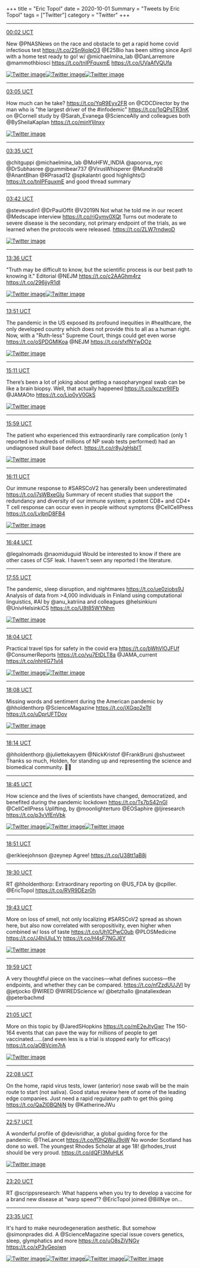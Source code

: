 +++
title = "Eric Topol"
date = 2020-10-01
Summary = "Tweets by Eric Topol"
tags = ["Twitter"]
category = "Twitter"
+++



---

<a href="https://twitter.com/erictopol/status/1311456422245265408" target="_blank" rel="noreferer nofollow">00:02 UCT</a>

New @PNASNews on the race and obstacle to get a rapid home covid infectious test
https://t.co/2Sn9iolpO3 
@E25Bio has been sitting since April with a home test ready to go! 
w/ @michaelmina_lab @DanLarremore @mammothbiosci 
https://t.co/tnIPFquxmE https://t.co/UVaAfVQUfa

<a href="https://pbs.twimg.com/media/EjM5lVBVkAAchdV.jpg" rel="noreferer nofollow" ><img src="https://pbs.twimg.com/media/EjM5lVBVkAAchdV.jpg" alt="Twitter image" rel="noreferer nofollow"></a><a href="https://pbs.twimg.com/media/EjM6c31VgAA9Kuz.jpg" rel="noreferer nofollow" ><img src="https://pbs.twimg.com/media/EjM6c31VgAA9Kuz.jpg" alt="Twitter image" rel="noreferer nofollow"></a><a href="https://pbs.twimg.com/media/EjM6c31VkAAfXeK.jpg" rel="noreferer nofollow" ><img src="https://pbs.twimg.com/media/EjM6c31VkAAfXeK.jpg" alt="Twitter image" rel="noreferer nofollow"></a>

---

<a href="https://twitter.com/erictopol/status/1311502356895260675" target="_blank" rel="noreferer nofollow">03:05 UCT</a>

How much can he take?
https://t.co/YqR9Eyv2FR on @CDCDirector
by the man who is "the largest driver of the #infodemic"
https://t.co/1oQPsTR3nK
on @Cornell study by @Sarah_Evanega @ScienceAlly and colleagues
both @BySheilaKaplan https://t.co/minYIjInxy

<a href="https://pbs.twimg.com/media/EjNh8NHU8AAUgR5.png" rel="noreferer nofollow" ><img src="https://pbs.twimg.com/media/EjNh8NHU8AAUgR5.png" alt="Twitter image" rel="noreferer nofollow"></a>

---

<a href="https://twitter.com/erictopol/status/1311510035214659585" target="_blank" rel="noreferer nofollow">03:35 UCT</a>

@chitguppi @michaelmina_lab @MoHFW_INDIA @apoorva_nyc @DrSubhasree @gummibear737 @VirusWhisperer @Mundra08 @AnantBhan @RPrasad12 @spkalantri good highlights😉 https://t.co/tnIPFquxmE
and good thread summary



---

<a href="https://twitter.com/erictopol/status/1311511750911553536" target="_blank" rel="noreferer nofollow">03:42 UCT</a>

@steveusdin1 @DrPaulOffit @V2019N Not what he told me in our recent @Medscape interview
https://t.co/rjGymv0XQt
Turns out moderate to severe disease is the secondary, not primary endpoint of the trials, as we learned when the protocols were released. https://t.co/ZLW7rndwoD

<a href="https://pbs.twimg.com/media/EjNsSB6UYAAeA6V.png" rel="noreferer nofollow" ><img src="https://pbs.twimg.com/media/EjNsSB6UYAAeA6V.png" alt="Twitter image" rel="noreferer nofollow"></a>

---

<a href="https://twitter.com/erictopol/status/1311661291753201665" target="_blank" rel="noreferer nofollow">13:36 UCT</a>

"Truth may be difficult to know, but the scientific process is our best path to knowing it."
Editorial @NEJM https://t.co/c2AAGhm4rz https://t.co/296jjyR1dI

<a href="https://pbs.twimg.com/media/EjP0NmvUYAEY4JV.jpg" rel="noreferer nofollow" ><img src="https://pbs.twimg.com/media/EjP0NmvUYAEY4JV.jpg" alt="Twitter image" rel="noreferer nofollow"></a><a href="https://pbs.twimg.com/media/EjP0PhWVoAI2uUF.jpg" rel="noreferer nofollow" ><img src="https://pbs.twimg.com/media/EjP0PhWVoAI2uUF.jpg" alt="Twitter image" rel="noreferer nofollow"></a>

---

<a href="https://twitter.com/erictopol/status/1311664923282268169" target="_blank" rel="noreferer nofollow">13:51 UCT</a>

The pandemic in the US exposed its profound inequities in #healthcare, the only developed country which does not provide this to all as a human right. Now, with a "Ruth-less" Supreme Court, things could get even worse
https://t.co/oSPDGMlKoa @NEJM https://t.co/sfxfNYwDOz

<a href="https://pbs.twimg.com/media/EjP2C_oVcAAtTlY.jpg" rel="noreferer nofollow" ><img src="https://pbs.twimg.com/media/EjP2C_oVcAAtTlY.jpg" alt="Twitter image" rel="noreferer nofollow"></a>

---

<a href="https://twitter.com/erictopol/status/1311685130499444737" target="_blank" rel="noreferer nofollow">15:11 UCT</a>

There’s been a lot of joking about getting a nasopharyngeal swab can be like a brain biopsy. Well, that actually happened https://t.co/kczvr9lIFb @JAMAOto https://t.co/Lio0yV0GkS

<a href="https://pbs.twimg.com/media/EjQKq2dU0AAiHpO.jpg" rel="noreferer nofollow" ><img src="https://pbs.twimg.com/media/EjQKq2dU0AAiHpO.jpg" alt="Twitter image" rel="noreferer nofollow"></a>

---

<a href="https://twitter.com/erictopol/status/1311697244815388677" target="_blank" rel="noreferer nofollow">15:59 UCT</a>

The patient who experienced this extraordinarily rare complication (only 1 reported in hundreds of millions of NP swab tests performed) had an undiagnosed skull base defect. https://t.co/r8yJgHsblT

<a href="https://pbs.twimg.com/media/EjQVWmBVoAEL2l_.jpg" rel="noreferer nofollow" ><img src="https://pbs.twimg.com/media/EjQVWmBVoAEL2l_.jpg" alt="Twitter image" rel="noreferer nofollow"></a>

---

<a href="https://twitter.com/erictopol/status/1311700258762571776" target="_blank" rel="noreferer nofollow">16:11 UCT</a>

Our immune response to #SARSCoV2 has generally been underestimated 
https://t.co/i7sWBxeGlu
Summary of recent studies that support the redundancy and diversity of our immune system; a potent CD8+ and CD4+  T cell response can occur even in people without symptoms
@CellCellPress https://t.co/LvIbnD8FB4

<a href="https://pbs.twimg.com/media/EjQXvUeUcAIuLZ5.jpg" rel="noreferer nofollow" ><img src="https://pbs.twimg.com/media/EjQXvUeUcAIuLZ5.jpg" alt="Twitter image" rel="noreferer nofollow"></a>

---

<a href="https://twitter.com/erictopol/status/1311708637526540288" target="_blank" rel="noreferer nofollow">16:44 UCT</a>

@legalnomads @naomiduguid Would be interested to know if there are other cases of CSF leak. I haven't seen any reported I the literature.



---

<a href="https://twitter.com/erictopol/status/1311726451276705793" target="_blank" rel="noreferer nofollow">17:55 UCT</a>

The pandemic, sleep disruption, and nightmares
https://t.co/ue0ziobs9J Analysis of data from &gt;4,000 individuals in Finland using computational linguistics, #AI by @anu_katriina and colleagues @helsinkiuni @UnivHelsinkiCS https://t.co/U8t85WYNhm

<a href="https://pbs.twimg.com/media/EjQi2mZUYAAGhqz.jpg" rel="noreferer nofollow" ><img src="https://pbs.twimg.com/media/EjQi2mZUYAAGhqz.jpg" alt="Twitter image" rel="noreferer nofollow"></a>

---

<a href="https://twitter.com/erictopol/status/1311728621266976768" target="_blank" rel="noreferer nofollow">18:04 UCT</a>

Practical travel tips for safety in the covid era
https://t.co/bWhVlOJFUf @ConsumerReports 
https://t.co/yu7EtDLT8a @JAMA_current https://t.co/nhHIG71vI4

<a href="https://pbs.twimg.com/media/EjQyALHVoAAowQ8.jpg" rel="noreferer nofollow" ><img src="https://pbs.twimg.com/media/EjQyALHVoAAowQ8.jpg" alt="Twitter image" rel="noreferer nofollow"></a><a href="https://pbs.twimg.com/media/EjQyI-xUYAANPkH.jpg" rel="noreferer nofollow" ><img src="https://pbs.twimg.com/media/EjQyI-xUYAANPkH.jpg" alt="Twitter image" rel="noreferer nofollow"></a>

---

<a href="https://twitter.com/erictopol/status/1311729799216287744" target="_blank" rel="noreferer nofollow">18:08 UCT</a>

Missing words and sentiment during the American pandemic
by @hholdenthorp 
@ScienceMagazine 
https://t.co/iXGqo2eTtl https://t.co/uDprUFTDov

<a href="https://pbs.twimg.com/media/EjQzMNnUcAAiovp.jpg" rel="noreferer nofollow" ><img src="https://pbs.twimg.com/media/EjQzMNnUcAAiovp.jpg" alt="Twitter image" rel="noreferer nofollow"></a>

---

<a href="https://twitter.com/erictopol/status/1311731209135747074" target="_blank" rel="noreferer nofollow">18:14 UCT</a>

@hholdenthorp @juliettekayyem @NickKristof @FrankBruni @shustweet Thanks so much, Holden, for standing up and representing the science and biomedical community. 🙏🙏



---

<a href="https://twitter.com/erictopol/status/1311739108201439232" target="_blank" rel="noreferer nofollow">18:45 UCT</a>

How science and the lives of scientists have changed, democratized, and benefited during the pandemic lockdown
https://t.co/Ts7bS42nGl @CellCellPress Uplifting, by @moonlighterturo @EOSaphire @ljiresearch https://t.co/p3vVfEnVbk

<a href="https://pbs.twimg.com/media/EjQ7OVPVoAAye2b.jpg" rel="noreferer nofollow" ><img src="https://pbs.twimg.com/media/EjQ7OVPVoAAye2b.jpg" alt="Twitter image" rel="noreferer nofollow"></a><a href="https://pbs.twimg.com/media/EjQ7P0dU4AE6xk4.jpg" rel="noreferer nofollow" ><img src="https://pbs.twimg.com/media/EjQ7P0dU4AE6xk4.jpg" alt="Twitter image" rel="noreferer nofollow"></a><a href="https://pbs.twimg.com/media/EjQ7RX1UwAUZ2B8.jpg" rel="noreferer nofollow" ><img src="https://pbs.twimg.com/media/EjQ7RX1UwAUZ2B8.jpg" alt="Twitter image" rel="noreferer nofollow"></a>

---

<a href="https://twitter.com/erictopol/status/1311740578439155719" target="_blank" rel="noreferer nofollow">18:51 UCT</a>

@erikleejohnson @zeynep Agree!
https://t.co/U38tt1aB8j



---

<a href="https://twitter.com/erictopol/status/1311750349376516096" target="_blank" rel="noreferer nofollow">19:30 UCT</a>

RT @hholdenthorp: Extraordinary reporting on @US_FDA by @cpiller. @EricTopol https://t.co/RVR9DEzr0h



---

<a href="https://twitter.com/erictopol/status/1311753675862204416" target="_blank" rel="noreferer nofollow">19:43 UCT</a>

More on loss of smell, not only localizing #SARSCoV2 spread as shown here, but also now correlated with seropositivity, even higher when combined w/ loss of taste
https://t.co/Uh1CPwC0ub @PLOSMedicine https://t.co/J4hiUluLYr https://t.co/H4sF7NGJ6Y

<a href="https://pbs.twimg.com/media/EjRIzfOVgAAdsPV.png" rel="noreferer nofollow" ><img src="https://pbs.twimg.com/media/EjRIzfOVgAAdsPV.png" alt="Twitter image" rel="noreferer nofollow"></a>

---

<a href="https://twitter.com/erictopol/status/1311757747738693632" target="_blank" rel="noreferer nofollow">19:59 UCT</a>

A very thoughtful piece on the vaccines—what defines success—the endpoints, and whether they can be compared. https://t.co/nfZzdUUJVI by @jetjocko @WIRED @WIREDScience w/ @betzhallo @nataliexdean @peterbachmd



---

<a href="https://twitter.com/erictopol/status/1311774204652523520" target="_blank" rel="noreferer nofollow">21:05 UCT</a>

More on this topic by @JaredSHopkins 
https://t.co/mE2eJtyGwr
The 150-164 events that can pave the way for millions of people to get vaccinated......(and even less is a trial is stopped early for efficacy) https://t.co/aOBVcjm7rA

<a href="https://pbs.twimg.com/media/EjRboaiVoAIwoVU.jpg" rel="noreferer nofollow" ><img src="https://pbs.twimg.com/media/EjRboaiVoAIwoVU.jpg" alt="Twitter image" rel="noreferer nofollow"></a>

---

<a href="https://twitter.com/erictopol/status/1311790002116853760" target="_blank" rel="noreferer nofollow">22:08 UCT</a>

On the home, rapid virus tests, lower (anterior) nose swab will be the main route to start (not saliva). Good status review here of some of the leading edge companies. 
Just need a rapid regulatory path to get this going
https://t.co/QaZl0BQNjN by @KatherineJWu



---

<a href="https://twitter.com/erictopol/status/1311802325015515136" target="_blank" rel="noreferer nofollow">22:57 UCT</a>

A wonderful profile of @devisridhar, a global guiding force  for the pandemic. @TheLancet https://t.co/f0hQWuJ9oW
No wonder Scotland has done so well.
The youngest Rhodes Scholar at age 18! @rhodes_trust should be very proud. https://t.co/dQFI3MuHLK

<a href="https://pbs.twimg.com/media/EjR1CvnU8AAfgro.jpg" rel="noreferer nofollow" ><img src="https://pbs.twimg.com/media/EjR1CvnU8AAfgro.jpg" alt="Twitter image" rel="noreferer nofollow"></a>

---

<a href="https://twitter.com/erictopol/status/1311808217941340160" target="_blank" rel="noreferer nofollow">23:20 UCT</a>

RT @scrippsresearch: What happens when you try to develop a vaccine for a brand new disease at “warp speed”? @EricTopol joined @BillNye on…



---

<a href="https://twitter.com/erictopol/status/1311812058346778624" target="_blank" rel="noreferer nofollow">23:35 UCT</a>

It's hard to make neurodegeneration aesthetic. But somehow @simonprades did. A @ScienceMagazine special issue covers genetics, sleep, glymphatics and more 
https://t.co/uO8sZiVNGv https://t.co/xP3yGeoiwn

<a href="https://pbs.twimg.com/media/EjR98ijU8AAcXae.jpg" rel="noreferer nofollow" ><img src="https://pbs.twimg.com/media/EjR98ijU8AAcXae.jpg" alt="Twitter image" rel="noreferer nofollow"></a><a href="https://pbs.twimg.com/media/EjR99tAVoAEd3Qr.jpg" rel="noreferer nofollow" ><img src="https://pbs.twimg.com/media/EjR99tAVoAEd3Qr.jpg" alt="Twitter image" rel="noreferer nofollow"></a><a href="https://pbs.twimg.com/media/EjR9_fZVkAUIQho.jpg" rel="noreferer nofollow" ><img src="https://pbs.twimg.com/media/EjR9_fZVkAUIQho.jpg" alt="Twitter image" rel="noreferer nofollow"></a><a href="https://pbs.twimg.com/media/EjR-CVgUYAcR1X7.jpg" rel="noreferer nofollow" ><img src="https://pbs.twimg.com/media/EjR-CVgUYAcR1X7.jpg" alt="Twitter image" rel="noreferer nofollow"></a>
